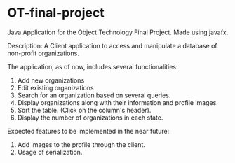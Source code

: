 OT-final-project
================

Java Application for the Object Technology Final Project. Made using javafx.

Description:
A Client application to access and manipulate a database of non-profit organizations.

The application, as of now, includes several functionalities:

1. Add new organizations
2. Edit existing organizations
3. Search for an organization based on several queries.
4. Display organizations along with their information and profile images.
5. Sort the table. (Click on the column's header).
6. Display the number of organizations in each state.

Expected features to be implemented in the near future:

1. Add images to the profile through the client.
2. Usage of serialization.
